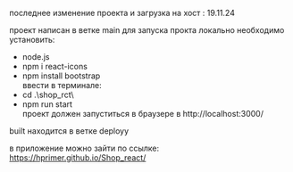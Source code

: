 последнее изменение проекта и загрузка на хост : 19.11.24 

проект написан в ветке main
для запуска прокта локально необходимо установить:
- node.js 
- npm i react-icons 
- npm install bootstrap  
ввести в терминале:
- cd .\shop_rct\ 
- npm run start  
проект должен запуститься в браузере в http://localhost:3000/

built находится в ветке deployy 

в приложение можно зайти по ссылке:
https://hprimer.github.io/Shop_react/